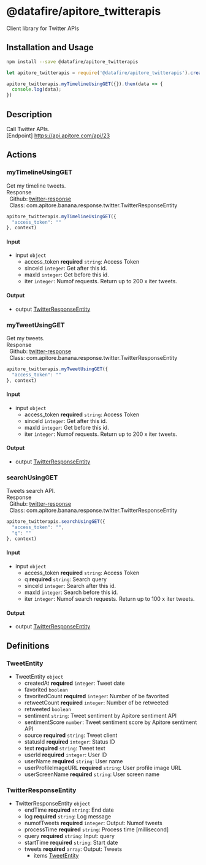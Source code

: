 # @datafire/apitore_twitterapis

Client library for Twitter APIs

## Installation and Usage
```bash
npm install --save @datafire/apitore_twitterapis
```
```js
let apitore_twitterapis = require('@datafire/apitore_twitterapis').create();

apitore_twitterapis.myTimelineUsingGET({}).then(data => {
  console.log(data);
})
```

## Description

Call Twitter APIs.<BR />[Endpoint] https://api.apitore.com/api/23

## Actions

### myTimelineUsingGET
Get my timeline tweets.<BR />Response<BR />&nbsp; Github: <a href="https://github.com/keigohtr/apitore-response-parent/tree/master/twitter-response">twitter-response</a><BR />&nbsp; Class: com.apitore.banana.response.twitter.TwitterResponseEntity<BR />


```js
apitore_twitterapis.myTimelineUsingGET({
  "access_token": ""
}, context)
```

#### Input
* input `object`
  * access_token **required** `string`: Access Token
  * sinceId `integer`: Get after this id.
  * maxId `integer`: Get before this id.
  * iter `integer`: Numof requests. Return up to 200 x iter tweets.

#### Output
* output [TwitterResponseEntity](#twitterresponseentity)

### myTweetUsingGET
Get my tweets.<BR />Response<BR />&nbsp; Github: <a href="https://github.com/keigohtr/apitore-response-parent/tree/master/twitter-response">twitter-response</a><BR />&nbsp; Class: com.apitore.banana.response.twitter.TwitterResponseEntity<BR />


```js
apitore_twitterapis.myTweetUsingGET({
  "access_token": ""
}, context)
```

#### Input
* input `object`
  * access_token **required** `string`: Access Token
  * sinceId `integer`: Get after this id.
  * maxId `integer`: Get before this id.
  * iter `integer`: Numof requests. Return up to 200 x iter tweets.

#### Output
* output [TwitterResponseEntity](#twitterresponseentity)

### searchUsingGET
Tweets search API.<BR />Response<BR />&nbsp; Github: <a href="https://github.com/keigohtr/apitore-response-parent/tree/master/twitter-response">twitter-response</a><BR />&nbsp; Class: com.apitore.banana.response.twitter.TwitterResponseEntity<BR />


```js
apitore_twitterapis.searchUsingGET({
  "access_token": "",
  "q": ""
}, context)
```

#### Input
* input `object`
  * access_token **required** `string`: Access Token
  * q **required** `string`: Search query
  * sinceId `integer`: Search after this id.
  * maxId `integer`: Search before this id.
  * iter `integer`: Numof search requests. Return up to 100 x iter tweets.

#### Output
* output [TwitterResponseEntity](#twitterresponseentity)



## Definitions

### TweetEntity
* TweetEntity `object`
  * createdAt **required** `integer`: Tweet date
  * favorited `boolean`
  * favoritedCount **required** `integer`: Number of be favorited
  * retweetCount **required** `integer`: Number of be retweeted
  * retweeted `boolean`
  * sentiment `string`: Tweet sentiment by Apitore sentiment API
  * sentimentScore `number`: Tweet sentiment score by Apitore sentiment API
  * source **required** `string`: Tweet client
  * statusId **required** `integer`: Status ID
  * text **required** `string`: Tweet text
  * userId **required** `integer`: User ID
  * userName **required** `string`: User name
  * userProfileImageURL **required** `string`: User profile image URL
  * userScreenName **required** `string`: User screen name

### TwitterResponseEntity
* TwitterResponseEntity `object`
  * endTime **required** `string`: End date
  * log **required** `string`: Log message
  * numofTweets **required** `integer`: Output: Numof tweets
  * processTime **required** `string`: Process time [millisecond]
  * query **required** `string`: Input: query
  * startTime **required** `string`: Start date
  * tweets **required** `array`: Output: Tweets
    * items [TweetEntity](#tweetentity)


